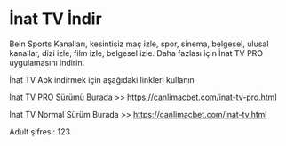 # İnat TV İndir
Bein Sports Kanalları, kesintisiz maç izle, spor, sinema, belgesel, ulusal kanallar, dizi izle, film izle, belgesel izle. Daha fazlası için İnat TV PRO uygulamasını indirin.

İnat TV Apk indirmek için aşağıdaki linkleri kullanın

İnat TV PRO Sürümü Burada >> https://canlimacbet.com/inat-tv-pro.html

İnat TV Normal Sürüm Burada >> https://canlimacbet.com/inat-tv.html

Adult şifresi: 123

